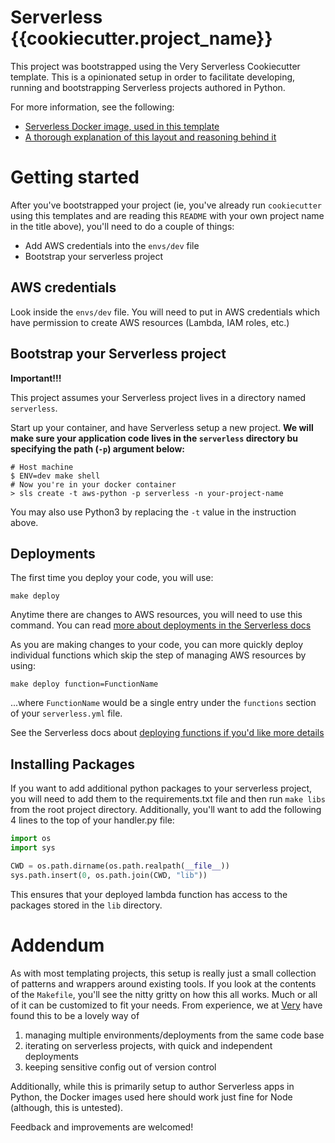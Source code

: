 # Serverless {{cookiecutter.project_name}}

This project was bootstrapped using the Very Serverless Cookiecutter template. This is a
opinionated setup in order to facilitate developing, running and bootstrapping Serverless projects
authored in Python.

For more information, see the following:

- [Serverless Docker image, used in this template](https://github.com/verypossible/serverless)
- [A thorough explanation of this layout and reasoning behind it](https://verypossible.com/blog/structuring-serverless-applications-with-python)

# Getting started

After you've bootstrapped your project (ie, you've already run `cookiecutter` using this templates and are reading this `README` with your own project name in the title above), you'll need to do a couple of things:

- Add AWS credentials into the `envs/dev` file
- Bootstrap your serverless project

## AWS credentials

Look inside the `envs/dev` file.  You will need to put in AWS credentials which have permission to create AWS resources (Lambda, IAM roles, etc.)

## Bootstrap your Serverless project

**Important!!!**

This project assumes your Serverless project lives in a directory named `serverless`.

Start up your container, and have Serverless setup a new project. **We will make sure your application code lives in the `serverless` directory bu specifying the path (`-p`) argument below:**

    # Host machine
    $ ENV=dev make shell
    # Now you're in your docker container
    > sls create -t aws-python -p serverless -n your-project-name

You may also use Python3 by replacing the `-t` value in the instruction above.

## Deployments

The first time you deploy your code, you will use:

    make deploy

Anytime there are changes to AWS resources, you will need to use this command. You can read [more about deployments in the Serverless docs](https://serverless.com/framework/docs/providers/aws/cli-reference/deploy/)

As you are making changes to your code, you can more quickly deploy individual functions which skip the step of managing AWS resources by using:

    make deploy function=FunctionName

...where `FunctionName` would be a single entry under the `functions` section of your `serverless.yml` file.

See the Serverless docs about [deploying functions if you'd like more details](https://serverless.com/framework/docs/providers/aws/cli-reference/deploy-function/)

## Installing Packages

If you want to add additional python packages to your serverless project, you will need to add them to the requirements.txt file and then run `make libs` from the root project directory. Additionally, you'll want to add the following 4 lines to the top of your handler.py file:

```python
import os
import sys

CWD = os.path.dirname(os.path.realpath(__file__))
sys.path.insert(0, os.path.join(CWD, "lib"))
```

This ensures that your deployed lambda function has access to the packages stored in the `lib` directory.
# Addendum

As with most templating projects, this setup is really just a small collection of patterns and wrappers around existing tools.  If you look at the contents of the `Makefile`, you'll see the nitty gritty on how this all works.  Much or all of it can be customized to fit your needs.  From experience, we at [Very](https://verypossible.com) have found this to be a lovely way of

1. managing multiple environments/deployments from the same code base
2. iterating on serverless projects, with quick and independent deployments
3. keeping sensitive config out of version control

Additionally, while this is primarily setup to author Serverless apps in Python, the Docker images used here should work just fine for Node (although, this is untested).

Feedback and improvements are welcomed!
